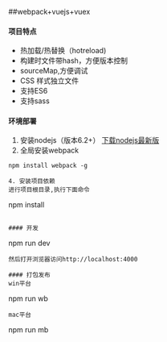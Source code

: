 <a href=""></a>##webpack+vuejs+vuex
#### 项目特点
- 热加载/热替换（hotreload)
- 构建时文件带hash，方便版本控制
- sourceMap,方便调试
- CSS 样式独立文件
- 支持ES6
- 支持sass

#### 环境部署
1. 安装nodejs（版本6.2+）
[下载nodejs最新版](https://nodejs.org/en/ "下载nodejs")
2. 全局安装webpack
```
npm install webpack -g

4. 安装项目依赖
进行项目根目录,执行下面命令
```
npm install
```

#### 开发
```
npm run dev
```
然后打开浏览器访问http://localhost:4000

#### 打包发布
win平台
```
npm run wb
```
mac平台
```
npm run mb
```